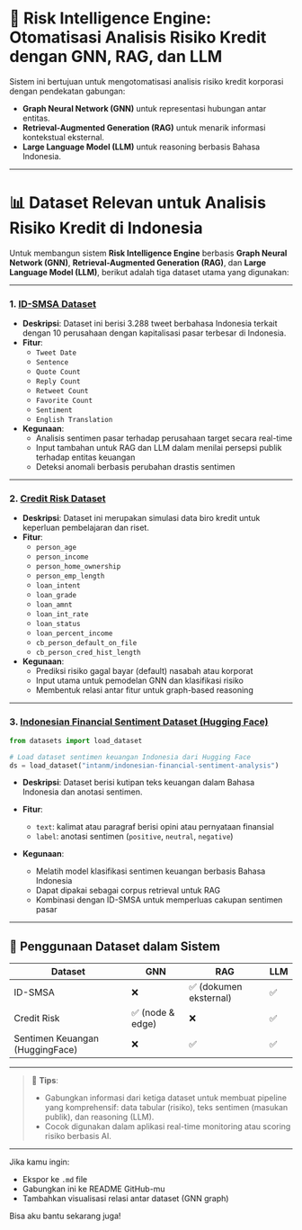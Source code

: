 # 🧠 Risk Intelligence Engine: Otomatisasi Analisis Risiko Kredit dengan GNN, RAG, dan LLM

Sistem ini bertujuan untuk mengotomatisasi analisis risiko kredit korporasi dengan pendekatan gabungan:
- **Graph Neural Network (GNN)** untuk representasi hubungan antar entitas.
- **Retrieval-Augmented Generation (RAG)** untuk menarik informasi kontekstual eksternal.
- **Large Language Model (LLM)** untuk reasoning berbasis Bahasa Indonesia.

---

# 📊 Dataset Relevan untuk Analisis Risiko Kredit di Indonesia

Untuk membangun sistem **Risk Intelligence Engine** berbasis **Graph Neural Network (GNN)**, **Retrieval-Augmented Generation (RAG)**, dan **Large Language Model (LLM)**, berikut adalah tiga dataset utama yang digunakan:

---

### 1. [ID-SMSA Dataset](https://github.com/Muhammad-Ikhwan-Fathulloh/Risk-Intelligence-Engine/blob/main/Dataset/IDSMSA.csv)

- **Deskripsi**: Dataset ini berisi 3.288 tweet berbahasa Indonesia terkait dengan 10 perusahaan dengan kapitalisasi pasar terbesar di Indonesia.
- **Fitur**:
  - `Tweet Date`
  - `Sentence`
  - `Quote Count`
  - `Reply Count`
  - `Retweet Count`
  - `Favorite Count`
  - `Sentiment`
  - `English Translation`
- **Kegunaan**: 
  - Analisis sentimen pasar terhadap perusahaan target secara real-time
  - Input tambahan untuk RAG dan LLM dalam menilai persepsi publik terhadap entitas keuangan
  - Deteksi anomali berbasis perubahan drastis sentimen

---

### 2. [Credit Risk Dataset](https://github.com/Muhammad-Ikhwan-Fathulloh/Risk-Intelligence-Engine/blob/main/Dataset/credit_risk_dataset.csv)

- **Deskripsi**: Dataset ini merupakan simulasi data biro kredit untuk keperluan pembelajaran dan riset.
- **Fitur**:
  - `person_age`
  - `person_income`
  - `person_home_ownership`
  - `person_emp_length`
  - `loan_intent`
  - `loan_grade`
  - `loan_amnt`
  - `loan_int_rate`
  - `loan_status`
  - `loan_percent_income`
  - `cb_person_default_on_file`
  - `cb_person_cred_hist_length`
- **Kegunaan**:
  - Prediksi risiko gagal bayar (default) nasabah atau korporat
  - Input utama untuk pemodelan GNN dan klasifikasi risiko
  - Membentuk relasi antar fitur untuk graph-based reasoning

---

### 3. [Indonesian Financial Sentiment Dataset (Hugging Face)](https://huggingface.co/datasets/intanm/indonesian-financial-sentiment-analysis)

```python
from datasets import load_dataset

# Load dataset sentimen keuangan Indonesia dari Hugging Face
ds = load_dataset("intanm/indonesian-financial-sentiment-analysis")
````

* **Deskripsi**: Dataset berisi kutipan teks keuangan dalam Bahasa Indonesia dan anotasi sentimen.
* **Fitur**:

  * `text`: kalimat atau paragraf berisi opini atau pernyataan finansial
  * `label`: anotasi sentimen (`positive`, `neutral`, `negative`)
* **Kegunaan**:

  * Melatih model klasifikasi sentimen keuangan berbasis Bahasa Indonesia
  * Dapat dipakai sebagai corpus retrieval untuk RAG
  * Kombinasi dengan ID-SMSA untuk memperluas cakupan sentimen pasar

---

## 🧩 Penggunaan Dataset dalam Sistem

| Dataset                         | GNN             | RAG                   | LLM |
| ------------------------------- | --------------- | --------------------- | --- |
| ID-SMSA                         | ❌               | ✅ (dokumen eksternal) | ✅   |
| Credit Risk                     | ✅ (node & edge) | ❌                     | ✅   |
| Sentimen Keuangan (HuggingFace) | ❌               | ✅                     | ✅   |

---

> 📌 **Tips**:
>
> * Gabungkan informasi dari ketiga dataset untuk membuat pipeline yang komprehensif: data tabular (risiko), teks sentimen (masukan publik), dan reasoning (LLM).
> * Cocok digunakan dalam aplikasi real-time monitoring atau scoring risiko berbasis AI.

---

Jika kamu ingin:
- Ekspor ke `.md` file
- Gabungkan ini ke README GitHub-mu
- Tambahkan visualisasi relasi antar dataset (GNN graph)

Bisa aku bantu sekarang juga!